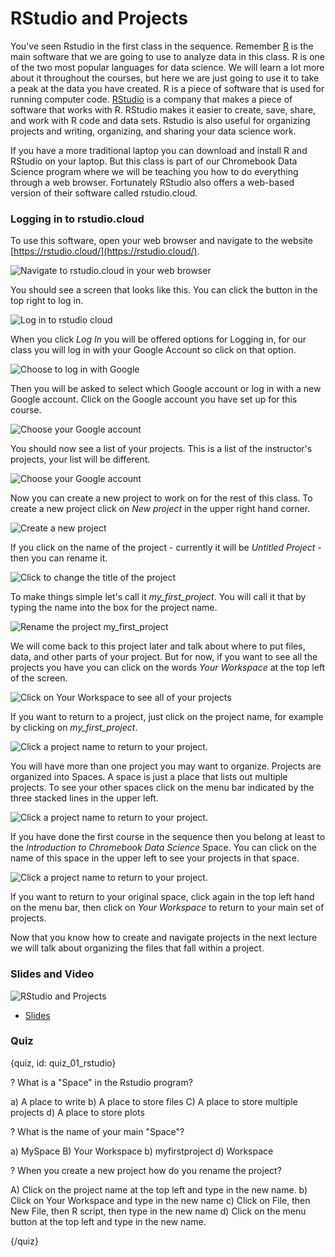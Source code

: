 # RStudio and Projects

You've seen Rstudio in the first class in the sequence. Remember [R](https://www.r-project.org/) is the main software that we are going to use to analyze data in this class. R is one of the two most popular languages for data science. We will learn a lot more about it throughout the courses, but here we are just going to use it to take a peak at the data you have created. R is a piece of software that is used for running computer code. [RStudio](https://www.rstudio.com/) is a company that makes a piece of software that works with R. RStudio makes it easier to create, save, share, and work with R code and data sets. Rstudio is also useful for organizing projects and writing, organizing, and sharing your data science work.  

If you have a more traditional laptop you can download and install R and RStudio on your laptop. But this class is part of our Chromebook Data Science program where we will be teaching you how to do everything through a web browser. Fortunately RStudio also offers a web-based version of their software called rstudio.cloud.


### Logging in to rstudio.cloud

To use this software, open your web browser and navigate to the website [https://rstudio.cloud/](https://rstudio.cloud/).


![Navigate to rstudio.cloud in your web browser](images/01_rstudio_tour/01_fileorganization_rstudio-1.png)

You should see a screen that looks like this. You can click the button in the top right to log in. 


![Log in to rstudio cloud](images/01_rstudio_tour/01_fileorganization_rstudio-2.png)

When you click _Log In_ you will be offered options for Logging in, for our class you will log in with your Google Account so click on that option. 

![Choose to log in with Google](images/01_rstudio_tour/01_fileorganization_rstudio-3.png)

Then you will be asked to select which Google account or log in with a new Google account. Click on the Google account you have set up for this course. 

![Choose your Google account](images/01_rstudio_tour/01_fileorganization_rstudio-4.png)

You should now see a list of your projects. This is a list of the instructor's projects, your list will be different. 

![Choose your Google account](images/01_rstudio_tour/01_fileorganization_rstudio-5.png)

Now you can create a new project to work on for the rest of this class. To create a new project click on _New project_ in the upper right hand corner. 

![Create a new project](images/01_rstudio_tour/01_fileorganization_rstudio-6.png)

If you click on the name of the project - currently it will be _Untitled Project_ - then you can rename it. 

![Click to change the title of the project](images/01_rstudio_tour/01_fileorganization_rstudio-7.png)

To make things simple let's call it _my_first_project_. You will call it that by typing the name into the box for the project name.  

![Rename the project my_first_project](images/01_rstudio_tour/01_fileorganization_rstudio-8.png)

We will come back to this project later and talk about where to put files, data, and other parts of your project. But for now, if you want to see all the projects you have you can click on the words _Your Workspace_ at the top left of the screen. 

![Click on Your Workspace to see all of your projects](images/01_rstudio_tour/01_fileorganization_rstudio-9.png)


If you want to return to a project, just click on the project name, for example by clicking on _my_first_project_. 

![Click a project name to return to your project.](images/01_rstudio_tour/01_fileorganization_rstudio-10.png)


You will have more than one project you may want to organize. Projects are organized into Spaces. A space is just a place that lists out multiple projects. To see your other spaces click on the menu bar indicated by the three stacked lines in the upper left. 

![Click a project name to return to your project.](images/01_rstudio_tour/01_fileorganization_rstudio-11.png)


If you have done the first course in the sequence then you belong at least to the _Introduction to Chromebook Data Science_ Space. You can click on the name of this space in the upper left to see your projects in that space. 


![Click a project name to return to your project.](images/01_rstudio_tour/01_fileorganization_rstudio-12.png)

If you want to return to your original space, click again in the top left hand on the menu bar, then click on _Your Workspace_ to return to your main set of projects. 

Now that you know how to create and navigate projects in the next lecture we will talk about organizing the files that fall within a project. 

### Slides and Video

![RStudio and Projects]()

* [Slides](https://docs.google.com/presentation/d/1biGNswdBbE9iEzbIBsVT0anGcDXnI1UhZM1l165ixig/edit?usp=sharing)


### Quiz

{quiz, id: quiz_01_rstudio}

? What is a "Space" in the Rstudio program? 

a) A place to write
b) A place to store files
C) A place to store multiple projects
d) A place to store plots

? What is the name of your main "Space"?

a) MySpace
B) Your Workspace
b) myfirstproject
d) Workspace

? When you create a new project how do you rename the project?

A) Click on the project name at the top left and type in the new name. 
b) Click on Your Workspace and type in the new name
c) Click on File, then New File, then R script, then type in the new name
d) Click on the menu button at the top left and type in the new name. 


{/quiz}
